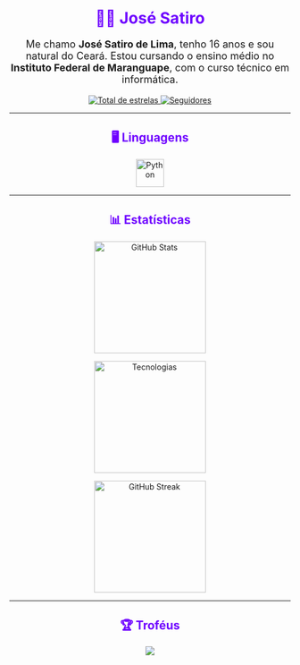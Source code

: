 <h1 align="center" style="color: #6f00ff;">👨‍💻 José Satiro</h1>

<p align="center" style="font-size: 18px;">Me chamo <strong>José Satiro de Lima</strong>, tenho 16 anos e sou natural do Ceará. Estou cursando o ensino médio no <strong>Instituto Federal de Maranguape</strong>, com o curso técnico em informática.</p>

<p align="center">
    <a href="https://github.com/Satiro07?tab=repositories&sort=stargazers">
        <img 
            alt="Total de estrelas" 
            title="Total de estrelas GitHub" 
            src="https://img.shields.io/github/stars/Satiro07?color=6f00ff&style=for-the-badge&label=⭐ Estrelas&logo=github"
        />
    </a>
    <a href="https://github.com/Satiro07?tab=followers">
        <img 
            alt="Seguidores" 
            title="Me siga no GitHub" 
            src="https://img.shields.io/github/followers/Satiro07?color=6f00ff&style=for-the-badge&label=👥 Seguidores&logo=github"
        />
    </a>
</p>

---

<h2 align="center" style="color: #6f00ff;">🖥️ Linguagens</h2>
<p align="center">
    <img alt="Python" title="Python" width="50px" src="https://cdn.jsdelivr.net/gh/devicons/devicon/icons/python/python-original.svg" />
</p>

---

<h2 align="center" style="color: #6f00ff;">📊 Estatísticas</h2>

<p align="center">
    <img 
        alt="GitHub Stats" 
        height="200" 
        src="https://github-readme-stats.vercel.app/api?username=Satiro07&show_icons=true&theme=tokyonight&include_all_commits=true&locale=pt-br&bg_color=000000&title_color=6f00ff&text_color=ffffff&icon_color=6f00ff&border_radius=10" 
    />
</p>

<p align="center">
    <img 
        alt="Tecnologias" 
        height="200" 
        src="https://github-readme-stats.vercel.app/api/top-langs/?username=Satiro07&theme=tokyonight&layout=compact&custom_title=📌 Tecnologias&langs_count=9&bg_color=000000&title_color=6f00ff&text_color=ffffff&border_radius=10"
    />
</p>

<p align="center">
    <img 
        alt="GitHub Streak" 
        height="200" 
        src="https://github-readme-streak-stats.herokuapp.com/?user=Satiro07&theme=black-ice&hide_border=false&date_format=j%20M%5B%20Y%5D&fire=FF4500&ring=6f00ff&currStreakLabel=6f00ff&border_radius=10" 
    />
</p>

---

<h2 align="center" style="color: #6f00ff;">🏆 Troféus</h2>
<p align="center">
    <img src="https://github-profile-trophy.vercel.app/?username=Satiro07&theme=radical&column=3&margin-w=15&margin-h=15" />
</p>
